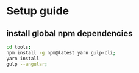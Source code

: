 # Setup guide
## install global npm dependencies
```bash
cd tools;
npm install -g npm@latest yarn gulp-cli;
yarn install
gulp --angular;
```